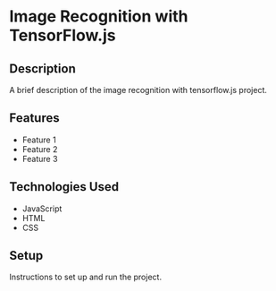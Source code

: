 # Image Recognition with TensorFlow.js

## Description

A brief description of the image recognition with tensorflow.js project.

## Features

- Feature 1
- Feature 2
- Feature 3

## Technologies Used

- JavaScript
- HTML
- CSS

## Setup

Instructions to set up and run the project.
